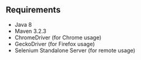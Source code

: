 ## Requirements

<ul>
	<li>Java 8</li>
	<li>Maven 3.2.3</li>
	<li>ChromeDriver (for Chrome usage)</li>
	<li>GeckoDriver (for Firefox usage)</li>
	<li>Selenium Standalone Server (for remote usage)</li>
</ul>